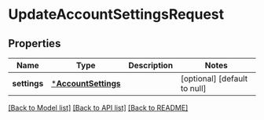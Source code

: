 # UpdateAccountSettingsRequest

## Properties
Name | Type | Description | Notes
------------ | ------------- | ------------- | -------------
**settings** | [***AccountSettings**](AccountSettings.md) |  | [optional] [default to null]

[[Back to Model list]](../README.md#documentation-for-models) [[Back to API list]](../README.md#documentation-for-api-endpoints) [[Back to README]](../README.md)



